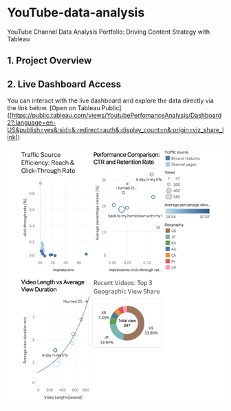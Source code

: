 # YouTube-data-analysis
YouTube Channel Data Analysis Portfolio: Driving Content Strategy with Tableau
## 1\. Project Overview

## 2\. Live Dashboard Access
You can interact with the live dashboard and explore the data directly via the link below.
[Open on Tableau Public]
([https://public.tableau.com/views/YoutubePerfomanceAnalysis/Dashboard2?:language=en-US&publish=yes&:sid=&:redirect=auth&:display_count=n&:origin=viz_share_link])
<br> <!-- Add a line break for spacing -->

![Dashboard Preview](DASHBOARD_PREVIEW.png)  <!-- This tag displays the image -->
